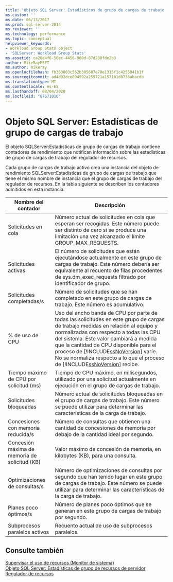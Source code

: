 ```yaml
---
title: 'Objeto SQL Server: Estadísticas de grupo de cargas de trabajo | Microsoft Docs'
ms.custom: ''
ms.date: 06/13/2017
ms.prod: sql-server-2014
ms.reviewer: ''
ms.technology: performance
ms.topic: conceptual
helpviewer_keywords:
- Workload Group Stats object
- 'SQLServer: Workload Group Stats'
ms.assetid: ca20e4f6-50ec-4456-900d-87d280fde2b3
author: MikeRayMSFT
ms.author: mikeray
ms.openlocfilehash: fb363803c562b305687e78e1315f1c4255041b1f
ms.sourcegitcommit: ad4d92dce894592a259721a1571b1d8736abacdb
ms.translationtype: MT
ms.contentlocale: es-ES
ms.lasthandoff: 08/04/2020
ms.locfileid: "87671016"
---
```

# <a name="sql-server-workload-group-stats-object"></a>Objeto SQL Server: Estadísticas de grupo de cargas de trabajo
  El objeto SQLServer:Estadísticas de grupo de cargas de trabajo contiene contadores de rendimiento que notifican información sobre las estadísticas de grupo de cargas de trabajo del regulador de recursos.  
  
 Cada grupo de cargas de trabajo activo crea una instancia del objeto de rendimiento SQLServer:Estadísticas de grupo de cargas de trabajo que tiene el mismo nombre de instancia que el grupo de cargas de trabajo del regulador de recursos. En la tabla siguiente se describen los contadores admitidos en esta instancia.  
  
|Nombre del contador|Descripción|  
|------------------|-----------------|  
|Solicitudes en cola|Número actual de solicitudes en cola que esperan ser recogidas. Este número puede ser distinto de cero si se produce una limitación una vez alcanzado el límite GROUP_MAX_REQUESTS.|  
|Solicitudes activas|El número de solicitudes que están ejecutándose actualmente en este grupo de cargas de trabajo. Este número debería ser equivalente al recuento de filas procedentes de sys.dm_exec_requests filtrado por identificador de grupo.|  
|Solicitudes completadas/s|Número de solicitudes que se han completado en este grupo de cargas de trabajo. Este número es acumulativo.|  
|% de uso de CPU|Uso del ancho banda de CPU por parte de todas las solicitudes en este grupo de cargas de trabajo medidas en relación al equipo y normalizadas con respecto a todas las CPU del sistema. Este valor cambiará a medida que la cantidad de CPU disponible para el proceso de [!INCLUDE[ssNoVersion](../../includes/ssnoversion-md.md)] varíe. No se normaliza respecto a lo que el proceso de [!INCLUDE[ssNoVersion](../../includes/ssnoversion-md.md)] recibe.|  
|Tiempo máximo de CPU por solicitud (ms)|Tiempo de CPU máximo, en milisegundos, utilizado por una solicitud actualmente en ejecución en el grupo de cargas de trabajo.|  
|Solicitudes bloqueadas|Número actual de solicitudes bloqueadas en el grupo de cargas de trabajo. Este número se puede utilizar para determinar las características de la carga de trabajo.|  
|Concesiones con memoria reducida/s|Número de consultas que obtienen una cantidad de concesiones de memoria por debajo de la cantidad ideal por segundo.|  
|Concesión máxima de memoria de solicitud (KB)|Valor máximo de concesión de memoria, en kilobytes (KB), para una consulta.|  
|Optimizaciones de consultas/s|Número de optimizaciones de consultas por segundo que han tenido lugar en este grupo de cargas de trabajo. Este número se puede utilizar para determinar las características de la carga de trabajo.|  
|Planes poco óptimos/s|Número de planes poco óptimos que se generan en este grupo de cargas de trabajo por segundo.|  
|Subprocesos paralelos activos|Recuento actual de uso de subprocesos paralelos.|  
  
## <a name="see-also"></a>Consulte también  
 [Supervisar el uso de recursos &#40;Monitor de sistema&#41;](monitor-resource-usage-system-monitor.md)   
 [Objeto SQL Server: Estadísticas de grupo de recursos de servidor](sql-server-resource-pool-stats-object.md)   
 [Regulador de recursos](../resource-governor/resource-governor.md)  
  
  
